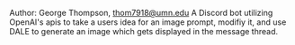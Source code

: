 Author: George Thompson, thom7918@umn.edu
A Discord bot utilizing OpenAI's apis to take a users idea for an image prompt, modifiy it, and use DALE to generate an image which gets displayed in the message thread.
